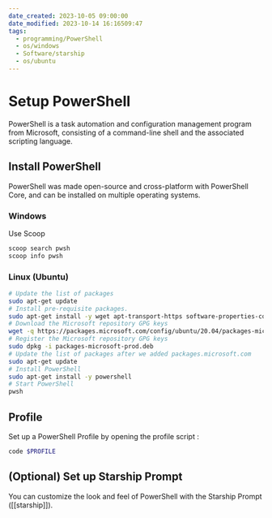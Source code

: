 ```yaml
---
date_created: 2023-10-05 09:00:00
date_modified: 2023-10-14 16:16509:47
tags:
  - programming/PowerShell
  - os/windows
  - Software/starship
  - os/ubuntu
---
```

# Setup PowerShell

PowerShell is a task automation and configuration management program from Microsoft, consisting of a command-line shell and the associated scripting language.

## Install PowerShell

PowerShell was made open-source and cross-platform with PowerShell Core, and can be installed on multiple operating systems.

### Windows

Use Scoop

```sh
scoop search pwsh
scoop info pwsh
```

### Linux (Ubuntu)

```sh
# Update the list of packages
sudo apt-get update
# Install pre-requisite packages.
sudo apt-get install -y wget apt-transport-https software-properties-common
# Download the Microsoft repository GPG keys
wget -q https://packages.microsoft.com/config/ubuntu/20.04/packages-microsoft-prod.deb
# Register the Microsoft repository GPG keys
sudo dpkg -i packages-microsoft-prod.deb
# Update the list of packages after we added packages.microsoft.com
sudo apt-get update
# Install PowerShell
sudo apt-get install -y powershell
# Start PowerShell
pwsh
```

## Profile

Set up a PowerShell Profile by opening the profile script :

```powershell
code $PROFILE
```

## (Optional) Set up Starship Prompt

You can customize the look and feel of PowerShell with the Starship Prompt ([[starship]]).
